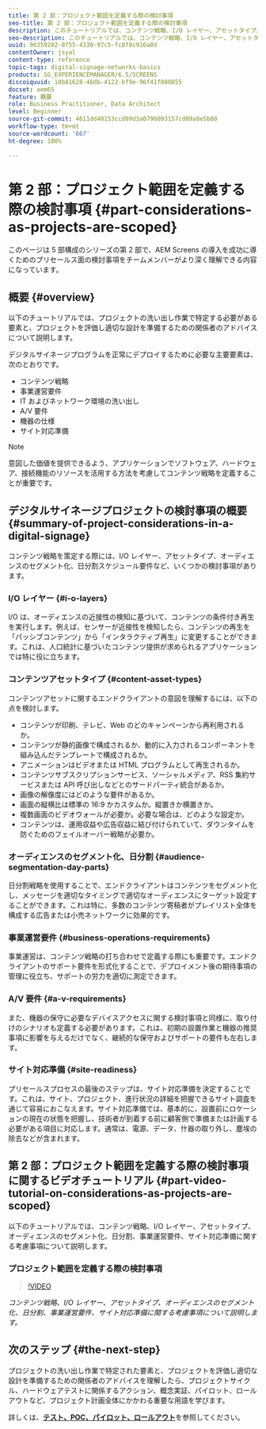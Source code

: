 ```yaml
---
title: 第 2 部：プロジェクト範囲を定義する際の検討事項
seo-title: 第 2 部：プロジェクト範囲を定義する際の検討事項
description: このチュートリアルでは、コンテンツ戦略、I/O レイヤー、アセットタイプ、オーディエンスのセグメント化、日分割、事業運営要件、サイト対応準備に関する考慮事項について説明します。
seo-description: このチュートリアルでは、コンテンツ戦略、I/O レイヤー、アセットタイプ、オーディエンスのセグメント化、日分割、事業運営要件、サイト対応準備に関する考慮事項について説明します。
uuid: 96359202-8f55-4330-97c5-fc8f8c916a8d
contentOwner: jsyal
content-type: reference
topic-tags: digital-signage-networks-basics
products: SG_EXPERIENCEMANAGER/6.5/SCREENS
discoiquuid: 10b81628-46db-4122-bf9e-96f41f080055
docset: aem65
feature: 概要
role: Business Practitioner, Data Architect
level: Beginner
source-git-commit: 4611dd40153ccd09d3a0796093157cd09a8e5b80
workflow-type: tm+mt
source-wordcount: '667'
ht-degree: 100%

---
```



# 第 2 部：プロジェクト範囲を定義する際の検討事項 {#part-considerations-as-projects-are-scoped}

このページは 5 部構成のシリーズの第 2 部で、AEM Screens の導入を成功に導くためのプリセールス面の検討事項をチームメンバーがより深く理解できる内容になっています。

## 概要 {#overview}

以下のチュートリアルでは、プロジェクトの洗い出し作業で特定する必要がある要素と、プロジェクトを評価し適切な設計を準備するための関係者のアドバイスについて説明します。

デジタルサイネージプログラムを正常にデプロイするために必要な主要要素は、次のとおりです。

* コンテンツ戦略
* 事業運営要件
* IT およびネットワーク環境の洗い出し
* A/V 要件
* 機器の仕様
* サイト対応準備

>[!NOTE]
>
>意図した価値を提供できるよう、アプリケーションでソフトウェア、ハードウェア、接続機能のリソースを活用する方法を考慮してコンテンツ戦略を定義することが重要です。

## デジタルサイネージプロジェクトの検討事項の概要 {#summary-of-project-considerations-in-a-digital-signage}

コンテンツ戦略を策定する際には、I/O レイヤー、アセットタイプ、オーディエンスのセグメント化、日分割スケジュール要件など、いくつかの検討事項があります。

### I/O レイヤー {#i-o-layers}

I/O は、オーディエンスの近接性の検知に基づいて、コンテンツの条件付き再生を実行します。例えば、センサーが近接性を検知したら、コンテンツの再生を「パッシブコンテンツ」から「インタラクティブ再生」に変更することができます。これは、人口統計に基づいたコンテンツ提供が求められるアプリケーションでは特に役に立ちます。

### コンテンツアセットタイプ {#content-asset-types}

コンテンツアセットに関するエンドクライアントの意図を理解するには、以下の点を検討します。

* コンテンツが印刷、テレビ、Web のどのキャンペーンから再利用されるか。
* コンテンツが静的画像で構成されるか、動的に入力されるコンポーネントを組み込んだテンプレートで構成されるか。
* アニメーションはビデオまたは HTML プログラムとして再生されるか。
* コンテンツサブスクリプションサービス、ソーシャルメディア、RSS 集約サービスまたは API 呼び出しなどとのサードパーティ統合があるか。
* 画像の解像度にはどのような要件があるか。
* 画面の縦横比は標準の 16:9 かカスタムか。縦置きか横置きか。
* 複数画面のビデオウォールが必要か。必要な場合は、どのような設定か。
* コンテンツは、運用収益や広告収益に結び付けられていて、ダウンタイムを防ぐためのフェイルオーバー戦略が必要か。

### オーディエンスのセグメント化、日分割 {#audience-segmentation-day-parts}

日分割戦略を使用することで、エンドクライアントはコンテンツをセグメント化し、メッセージを適切なタイミングで適切なオーディエンスにターゲット設定することができます。これは特に、多数のコンテンツ寄稿者がプレイリスト全体を構成する広告または小売ネットワークに効果的です。

### 事業運営要件 {#business-operations-requirements}

事業運営は、コンテンツ戦略の打ち合わせで定義する際にも重要です。エンドクライアントのサポート要件を形式化することで、デプロイメント後の期待事項の管理に役立ち、サポートの労力を適切に測定できます。

### A/V 要件 {#a-v-requirements}

また、機器の保守に必要なデバイスアクセスに関する検討事項と同様に、取り付けのシナリオも定義する必要があります。これは、初期の設置作業と機器の推奨事項に影響を与えるだけでなく、継続的な保守およびサポートの要件も左右します。

### サイト対応準備 {#site-readiness}

プリセールスプロセスの最後のステップは、サイト対応準備を決定することです。これは、サイト、プロジェクト、進行状況の詳細を把握できるサイト調査を通じて容易におこなえます。サイト対応準備では、基本的に、設置前にロケーションの現在の状態を把握し、技術者が到着する前に顧客側で準備または計画する必要がある項目に対応します。通常は、電源、データ、什器の取り外し、塵埃の除去などが含まれます。

## 第 2 部：プロジェクト範囲を定義する際の検討事項に関するビデオチュートリアル {#part-video-tutorial-on-considerations-as-projects-are-scoped}

以下のチュートリアルでは、コンテンツ戦略、I/O レイヤー、アセットタイプ、オーディエンスのセグメント化、日分割、事業運営要件、サイト対応準備に関する考慮事項について説明します。

### プロジェクト範囲を定義する際の検討事項

>[!VIDEO](https://video.tv.adobe.com/v/28380)

*コンテンツ戦略、I/O レイヤー、アセットタイプ、オーディエンスのセグメント化、日分割、事業運営要件、サイト対応準備に関する考慮事項について説明します。*

## 次のステップ {#the-next-step}

プロジェクトの洗い出し作業で特定された要素と、プロジェクトを評価し適切な設計を準備するための関係者のアドバイスを理解したら、プロジェクトサイクル、ハードウェアテストに関係するアクション、概念実証、パイロット、ロールアウトなど、プロジェクト計画全体にかかわる重要な用語を学びます。

詳しくは、**[テスト、POC、パイロット、ロールアウト](testing-pocs-pilots-rollouts.md)**&#x200B;を参照してください。
